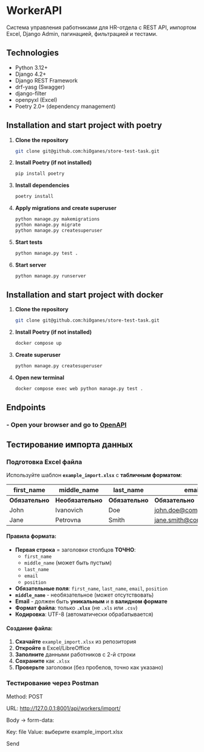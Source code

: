 # WorkerAPI

Система управления работниками для HR-отдела с REST API, импортом Excel, Django Admin, пагинацией, фильтрацией и тестами.

## Technologies

- Python 3.12+
- Django 4.2+
- Django REST Framework
- drf-yasg (Swagger)
- django-filter
- openpyxl (Excel)
- Poetry 2.0+ (dependency management)

## Installation and start project with poetry

1. **Clone the repository**
    ```bash
    git clone git@github.com:hiOganes/store-test-task.git

2. **Install Poetry (if not installed)**
    ```bash
    pip install poetry

3. **Install dependencies**
    ```bash
    poetry install

4. **Apply migrations and create superuser**
    ```bash
    python manage.py makemigrations
    python manage.py migrate
    python manage.py createsuperuser

5. **Start tests**
    ```bash
    python manage.py test .

6. **Start server**
    ```bash
    python manage.py runserver


## Installation and start project with docker

1. **Clone the repository**
    ```bash
    git clone git@github.com:hiOganes/store-test-task.git

2. **Install Poetry (if not installed)**
    ```bash
    docker compose up

3. **Create superuser**
    ```bash
    python manage.py createsuperuser

4. **Open new terminal**
    ```bash
    docker compose exec web python manage.py test .


## Endpoints

### - Open your browser and go to [OpenAPI](http://127.0.0.1:8001//swagger/)


## Тестирование импорта данных

### Подготовка Excel файла

Используйте шаблон **`example_import.xlsx`** с **табличным форматом**:

| first_name | middle_name | last_name | email | position |
|------------|-------------|-----------|-------|----------|
| **Обязательно** | **Необязательно** | **Обязательно** | **Обязательно** | **Обязательно** |
| John | Ivanovich | Doe | john.doe@company.com | Developer |
| Jane | Petrovna | Smith | jane.smith@company.com | Manager |

#### Правила формата:
- **Первая строка** = заголовки столбцов **ТОЧНО**:
  - `first_name`
  - `middle_name` (может быть пустым)
  - `last_name`
  - `email`
  - `position`
- **Обязательные поля**: `first_name`, `last_name`, `email`, `position`
- **`middle_name`** - необязательное (может отсутствовать)
- **Email** - должен быть **уникальным** и в **валидном формате**
- **Формат файла**: только **`.xlsx`** (не `.xls` или `.csv`)
- **Кодировка**: UTF-8 (автоматически обрабатывается)

#### Создание файла:
1. **Скачайте** `example_import.xlsx` из репозитория
2. **Откройте** в Excel/LibreOffice
3. **Заполните** данными работников с 2-й строки
4. **Сохраните** как `.xlsx`
5. **Проверьте** заголовки (без пробелов, точно как указано)


### Тестирование через Postman

Method: POST

URL: http://127.0.0.1:8001/api/workers/import/

Body → form-data:

Key: file
Value: выберите example_import.xlsx

Send
